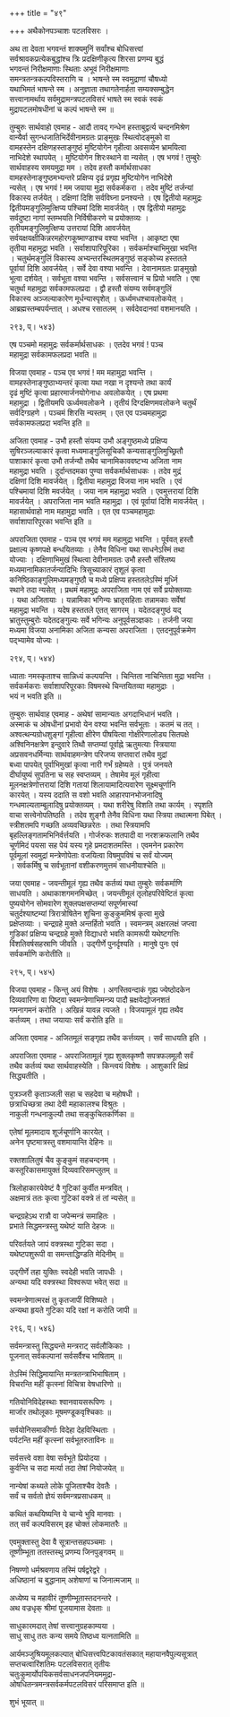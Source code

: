 +++
title = "४९"

+++
अथैकोनपञ्चाशः पटलविसरः ।  
  
अथ ता देवता भगवन्तं शाक्यमुनिं सर्वांश्च बोधिसत्त्वां   
सर्वश्रावकप्रत्येकबुद्धांश्च त्रिः प्रदक्षिणीकृत्य शिरसा प्रणम्य बुद्धं   
भगवन्तं निरीक्षमाणाः स्थिताः अभूवं निरीक्षमाणाः   
समन्त्रतन्त्रकल्पविस्तराणि च । भाषन्ते स्म स्वमुद्राणां चौषध्यो   
यथाभिमतं भाषन्ते स्म । अनुज्ञाता तथागतेनार्हता सम्यक्सम्बुद्धेन   
सत्त्वानामर्थाय सर्वमुद्रामन्त्रपटलविसरं भाषते स्म स्वकं स्वकं   
मुद्रापटलमोषधीनां च कल्पं भाषन्ते स्म ॥

तुम्बुरुः सार्थवाहो एवमाह - आदौ तावद् गन्धेन हस्ताबुद्वर्त्य चन्दनमिश्रेण   
वान्यैर्वा सुगन्धजातिभिर्देवीनामग्रतः प्राङ्मुखः स्थित्वोदङ्मुको वा   
वामहस्तेन दक्षिणहस्ताङ्गुष्ठं मुष्टियोगेन गृहीत्वा अवसव्येन भ्रामयित्वा   
नाभिदेशे स्थापयेत् । मुष्टियोगेन शिरःस्थाने वा न्यसेत् । एष भगवं ! तुम्बुरेः   
सार्थवाहस्य समयमुद्रा मम । तदेव हस्तौ कर्मार्थसाधका   
वामहस्तेनाङ्गुष्ठमभ्यन्तरे प्रक्षिप्य दृढं प्रगृह्य मुष्टियोगेन नाभिदेशे   
न्यसेत् । एष भगवं ! मम जयाया मुद्रा सर्वकर्मकरा । तदेव मुष्टिं तर्जन्यां   
विकास्य तर्जयेत् । दक्षिणां दिशि सर्वविघ्ना प्रनश्यन्ते । एष द्वितीयो महामुद्रः   
द्वितीयमङ्गुलिमुत्क्षिप्य पश्चिमां दिशि मावर्जयेत् । एष द्वितीयो महामुद्रः   
सर्वदुष्टा नागां स्तम्भयति निर्विषीकरणे च प्रयोक्तव्यः ।  
तृतीयमङ्गुलिमुत्क्षिप्य उत्तरायां दिशि आवर्जयेत्   
सर्वयक्षयक्षीकिन्नरमहोरगकूष्माण्डाश्च वश्या भवन्ति । आकृष्टा एषा   
तृतीया महामुद्रा भवति । सर्वाशापारिपूरिका । सर्वकर्माश्चाभिमुखा भवन्ति   
। चतुर्थमङ्गुलिं विकास्य अभ्यन्तरस्थितमङ्गुष्ठं सङ्कोच्य हस्ततले   
पूर्वायां दिशि आवर्जयेत् । सर्वे देवा वश्या भवन्ति । देवानामग्रतः प्राङ्मुखो   
भूत्वा दर्शयेत् । सर्वभूता वश्या भवन्ति । सर्वसत्त्वानं च प्रियो भवति । एषा   
चतुर्था महामुद्रा सर्वकामफलप्रदा । द्वौ हस्तौ संयम्य सर्वमङ्गुलिं   
विकास्य अञ्जल्याकारेण मूर्धन्यास्पृशेत् । ऊर्ध्वमधश्चावलोकयेत् ।  
आब्रह्मस्तम्बपर्यन्तात् । अधश्च रसातलम् । सर्वदेवदानवां वशमानयति ।  
  
 २९३, प्। ५४३)  
  
एष पञ्चमो महामुद्रः सर्वकर्मार्थसाधकः । एतदेव भगवं ! पञ्च   
महामुद्रा सर्वकामफलप्रदा भवति ॥

विजया एवमाह - पञ्च एव भगवं ! मम महामुद्रा भवन्ति ।  
वामहस्तेनाङ्गुष्ठाभ्यन्तरं कृत्वा यथा नखा न दृश्यन्ते तथा कार्यं   
दृढं मुष्टिं कृत्वा प्रहारमार्जनयोगेनाधः अवलोकयेत् । एष प्रथमा   
महामुद्रा । द्वितीयमपि ऊर्ध्वमवलोकने । तृतीयं दिग्दक्षिणमवलोकने चतुर्थं   
सर्वदिग्ग्रहणे । पञ्चमं शिरसि न्यस्तम् । एत एव पञ्चमहामुद्रा   
सर्वकामफलप्रदा भवन्ति इति ॥

अजिता एवमाह - उभौ हस्तौ संयम्य उभौ अङ्गुष्ठमध्ये प्रक्षिप्य   
सुषिरञ्जल्याकारं कृत्वा मध्यमाङ्गुलिसूचिकौ कन्यसाङ्गुलिमुच्छ्रितौ   
पाशाकारं कृत्वा उभौ तर्जन्यौ तथैव चानामिकाववष्टभ्य अजिता नाम   
महामुद्रा भवति । दुर्दान्तदमका पुण्या सर्वकर्मार्थसाधकः । तदेव मुद्रं   
दक्षिणां दिशि मावर्जयेत् । द्वितीया महामुद्रा विजया नाम भवति । एवं   
पश्चिमायां दिशि मवर्जयेत् । जया नाम महामुद्रा भवति । एवमुत्तरायां दिशि   
मावर्जयेत् । अपराजिता नाम भवति महामुद्रा । एवं पूर्वायां दिशि मावर्जयेत् ।  
महासार्थवाहो नाम महामुद्रा भवति । एत एव पञ्चमहामुद्राः   
सर्वाशापारिपूरका भवन्ति इति ॥

अपराजिता एवमाह - पञ्च एव भगवं मम महामुद्रा भवन्ति । पूर्ववत् हस्तौ   
प्रक्षाल्य कृष्णपक्षे बन्धयितव्याः । तेनैव विधिना यथा साधनेऽस्मिं तथा   
योज्याः । दक्षिणाभिमुखं स्थित्वा देवीनामग्रतः उभौ हस्तौ संश्लिष्य   
मध्यमानामिकातर्जन्यादिभिः त्रिसूच्याकारं तृशूलं कृत्वा   
कनिष्ठिकाङ्गुलिमध्यमङ्गुष्ठौ च मध्ये प्रक्षिप्य हस्ततलेऽस्मिं मूर्ध्नि   
स्थाने तदा न्यसेत् । प्रथमं महामुद्रः अपराजिता नाम एवं सर्वे प्रयोक्तव्याः   
। यथा अजितायाः । यन्नामिका भगिन्यः भ्रातृसहिताः तन्नामकाः सर्वेषां   
महामुद्रा भवन्ति । यदेष हस्ततले एतत् सागरम् । यदेतदङ्गुष्ठं यद्   
भ्रातुस्तुम्बुरोः यदेतदङ्गुल्यः सर्वे भगिन्यः अनुपूर्वसञ्ज्ञकाः । तर्जनी जया   
मध्यमा विजया अनामिका अजिता कन्यसा अपराजिता । एतदनुपूर्वक्रमेण   
पद्भ्यामेव योज्यः ।  
  
 २९४, प्। ५४४)  
  
ध्याताः नमस्कृताश्च सान्निध्यं कल्पयन्ति । चिन्तिता नाचिन्तिता मुद्रा भवन्ति ।  
सर्वकर्मकराः सर्वाशापरिपूरकाः विषमस्थे चिन्तयितव्या महामुद्राः ।  
भयं न भवति इति ॥

तुम्बुरुः सार्थवाह एवमाह - अथेषां सामान्यतः अगदाभिधानं भवति ।  
अस्माकं च ओषधीनां प्रभावो येन वश्या भवन्ति सर्वभूताः । कतमं च तत् ।  
अश्वत्थन्यग्रोधशुङ्गां गृहीत्वा क्षीरेण पीषयित्वा गोक्षीरेणालोड्य सितपक्षे   
अश्विनिनक्षत्रेण इन्दुवारे तिथौ सप्तम्यां पूर्वाह्ने ऋतुमत्याः स्त्रियाया   
अप्रसवनधर्मिन्याः सार्थवाहमन्त्रेण परिजप्य सप्तवारां तथैव मुद्रां   
बध्वा पापयेत् पूर्वाभिमुखां कृत्वा नारी गर्भं ग्रहेष्यते । पुत्रं जनयते   
दीर्घायुष्यं सुपतिना च सह स्वप्तव्यम् । तेषामेव मूलं गृहीत्वा   
मूलनक्षत्रेणोत्तरायां दिशि गतायां शिलायामादित्यवारेण सूक्ष्मचूर्णानि   
कारयेत् । यस्य ददाति स वशो भवति आहारपानभोजनादिषु   
गन्धमाल्यताम्बूलादिषु प्रयोक्तव्यम् । यथा शरीरेषु विशति तथा कार्यम् । स्पृशति   
वाचा सत्त्वेनोपतिष्ठति । तदेव शुङ्गौ तेनैव विधिना यथा स्त्रिया तथात्मना पिबेत् ।  
स्त्रीशतमपि गच्छति अव्यवच्छिन्नरेतः । तथा स्त्रियामपि   
बृहल्लिङ्गतामभिनिर्वर्त्तयति । गोर्जरुकः शतपादी वा नरशक्रफलानि तथैव   
चूर्णमिदं पयसा सह पेयं यस्य गृहे प्रमदाशतमस्ति । एवमनेन प्रकारेण   
पूर्वमूलां स्वमुद्रां मन्त्रेणोपेताः वजयित्वा विषमुपविषं च सर्वं योज्यम्   
। सर्वकर्मिषु च सर्वभूतानां वशीकरणमुत्तमं साधनीयाश्चेति ॥

जया एवमाह - जयन्तीमूलं गृह्य तथैव कर्तव्यं यथा तुम्बुरेः सर्वकर्माणि   
साधयति । अथाकाशगमनमिच्छेत् । जयन्तीमूलं तृलोहपरिवेष्टितं कृत्वा   
पुष्ययोगेन सोमवारेण शुक्लपक्षसप्तम्यां सपूर्णमास्यां   
चतुर्दश्याष्टम्यां त्रिरात्रोषितेन शुचिना कुङ्कुममिश्रं कृत्वा मुखे   
प्रक्षेप्तव्याः । चन्द्रग्रहे मुक्ते अन्तर्हितो भवति । स्वमन्त्रम् अक्षरलक्षं जप्त्वा   
गुडिकां प्रक्षिप्य चन्द्रग्रहे मुक्ते विद्याधरो भवति कामरूपी यथेष्टगत्तिः   
विंशतिवर्षसहस्राणि जीवति । उद्गीर्णे पुनर्दृश्यति । मानुषे पुनः एवं   
सर्वकर्माणि करोतीति ॥

२९५, प्। ५४५)  
  
विजया एवमाह - किन्तु अयं विशेषः । अगस्तिवन्दाकं गृह्य ज्येष्ठोदकेन   
दिव्यवारिणा वा पिष्ट्वा स्वमन्त्रेणाभिमन्त्र्य पादौ म्रक्षयेद्योजनशतं   
गमनागमनं करोति । अखिन्नं यावन्न त्यजते । विजयामूलं गृह्य तथैव   
कर्तव्यम् । तथा जयायाः सर्वं करोति इति ॥

अजिता एवमाह - अजितमूलं सङ्गृह्य तथैव कर्त्तव्यम् । सर्वं साधयति इति ।  
  
अपराजिता एवमाह - अपराजितामूलं गृह्य शुक्लकृष्णौ सपत्रफलमूलौ सर्वं   
तथैव कर्तव्यं यथा सार्थवाहस्येति । किन्त्वयं विशेषः । आशुकारि क्षिप्रं   
सिद्ध्यतीति ।  
  
पुत्रञ्जरी कृताञ्जली सहा च सहदेवा च महोषधी ।  
छत्राधिच्छत्रा तथा देवी महाकालश्च विश्रुतः ।  
नाकुली गन्धनाकुल्यौ तथा सङ्कुचितकर्णिका ॥

एतेषां मूलमादाय शूर्जचूर्णानि कारयेत् ।  
अनेन पृष्टमात्रस्तु वशमायान्ति देहिनः ॥

रक्तशालितुषं चैव कुङ्कुमं सहचन्दनम् ।  
कस्तूरिकासमायुक्तं दिव्यवारिसमप्लुतम् ॥

त्रिलोहाकारयेवेष्टं वै गुटिकां कुर्वीत मन्त्रवित् ।  
अक्षमात्रं ततः कृत्वा गुटिकां वक्त्रे तं तां न्यसेत् ॥

चन्द्रग्रहेऽथ रात्रौ वा जपेन्मन्त्रं समाहितः ।  
प्रभाते सिद्धमन्त्रस्तु यथेष्टं याति देहजः ॥

परिवर्तयते जापं वक्त्रस्था गुटिका सदा ।  
यथेष्टपशुरूपी वा समन्ताद्धिण्डति मेदिनीम् ॥

उद्गीर्णे तहा युक्तिः स्वदेही भवति जापधीः ।  
अन्यथा यदि वक्त्रस्था विश्वरूपा भवेत् सदा ॥

स्वमन्त्रेणात्मरक्षं तु कृतजापीं विशिष्यते ।  
अन्यथा हृयते गुटिका यदि रक्षां न करोति जापी ॥

२९६, प्। ५४६)  
  
सर्वमन्त्रास्तु सिद्ध्यन्ते मन्त्रराट् सर्वलौकिकाः ।  
पूजनात् सर्वकल्पानां सर्वसर्वैश्च भाषिताम् ॥

तेऽस्मिं सिद्धिमायान्ति मन्त्रतन्त्राभिभाषिताम् ।  
विचरन्ति महीं कृत्स्नां विचित्रा वेषधारिणो ॥

गतियोनिविदेहस्थाः श्वानवायसरूपिणः ।  
मार्जार तथोलूकाः मूषमण्डूकवृश्चिकाः ॥

सर्वयोनिसमाकीर्णाः विदेहा देहविस्थिताः ।  
पर्यटन्ति महीं कृत्स्नां सर्वभूतरुताविनः ॥

सर्वसत्त्वे वशा वेषा सर्वभूते प्रियोदया ।  
कुर्वन्ति च सदा मर्त्या तदा तेषां नियोजयेत् ॥

नान्येषां कथ्यते लोके पूजिताश्चैव देवतैः ।  
सर्वं च सर्वतो ज्ञेयं सर्वमन्त्रप्रसाधकम् ॥

कथितं कथयिष्यन्ति ये चान्ये भुवि मानवाः ।  
तत् सर्वं कल्पविसरम् इह चोक्तं लोकमातरैः ॥

एवमुक्तास्तु देवा वै सूत्रान्तसहपञ्चमाः ।  
तूष्णीम्भूता ततस्तस्थु प्रणम्य जिनपुङ्गवम् ॥

निषण्णो धर्मश्रवणाय तस्मिं पर्षद्वरेद्वरे ।  
अधिष्ठानां च बुद्धानाम् अशेषाणां च जिनात्मजाम् ॥

अध्येष्य च महावीरं तूष्णीम्भूतास्तदनन्तरे ।  
अथ वज्रधृक् श्रीमां पूजयामास देवताः ॥

साधुकारमदात् तेषां सत्त्वानुग्रहकाम्यया ।  
साधु साधु ततः कन्य समये तिष्ठध्व यत्नतामिति ॥

आर्यमञ्जुश्रियमूलकल्पात् बोधिसत्त्वपिटकावतंसकात् महायानवैपुल्यसूत्रात्   
सप्तचत्वारिंशतिमः पटलविसरात् तृतीयः   
चतुःकुमार्योपयिकसर्वसाधनजपनियममुद्रा-  
ओषधितन्त्रमन्त्रसर्वकर्मपटलविसरं परिसमाप्त इति ॥

शुभं भूयात् ॥

